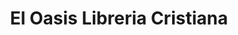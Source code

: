 ---
title: "El Oasis Libreria Cristiana"
url: /falls-church/el-oasis-libreria-cristiana/
shop: books
---